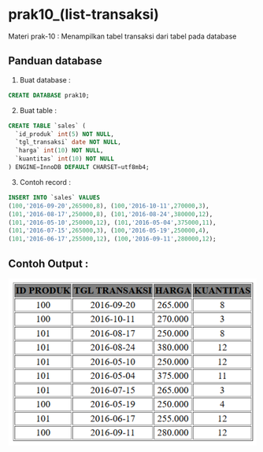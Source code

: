 # prak10_(list-transaksi)

Materi prak-10 :
Menampilkan tabel transaksi dari tabel pada database

## Panduan database

1. Buat database :
```sql
CREATE DATABASE prak10;
```

2. Buat table :
```sql
CREATE TABLE `sales` (
  `id_produk` int(5) NOT NULL,
  `tgl_transaksi` date NOT NULL,
  `harga` int(10) NOT NULL,
  `kuantitas` int(10) NOT NULL
) ENGINE=InnoDB DEFAULT CHARSET=utf8mb4;
```

3. Contoh record :
```sql
INSERT INTO `sales` VALUES
(100,'2016-09-20',265000,8), (100,'2016-10-11',270000,3),
(101,'2016-08-17',250000,8), (101,'2016-08-24',380000,12),
(101,'2016-05-10',250000,12), (101,'2016-05-04',375000,11),
(101,'2016-07-15',265000,3), (100,'2016-05-19',250000,4),
(101,'2016-06-17',255000,12), (100,'2016-09-11',280000,12);
```

## Contoh Output :
![hasil-prak10](https://raw.githubusercontent.com/Itsnope/Kuliah/main/BASIS-DATA/prak10_(list-transaksi)/hasil-prak10.png)